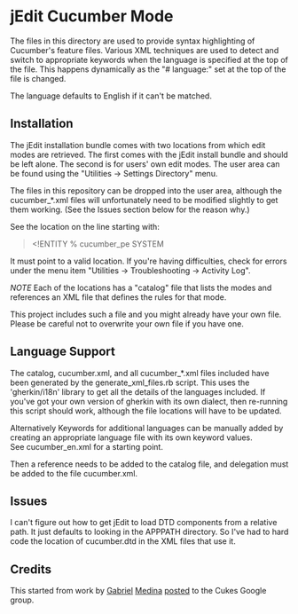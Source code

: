 jEdit Cucumber Mode
===================

The files in this directory are used to provide syntax highlighting of
Cucumber's feature files.  Various XML techniques are used to detect and
switch to appropriate keywords when the language is specified at the top
of the file.  This happens dynamically as the "# language:" set at the top
of the file is changed.

The language defaults to English if it can't be matched.

Installation
------------

The jEdit installation bundle comes with two locations from which edit modes
are retrieved.  The first comes with the jEdit install bundle and should be
left alone.  The second is for users' own edit modes.  The user area can be
found using the "Utilities -> Settings Directory" menu.

The files in this repository can be dropped into the user area, although
the cucumber\_\*.xml files will unfortunately need to be modified slightly
to get them working.  (See the Issues section below for the reason why.)

See the location on the line starting with:

> \<!ENTITY % cucumber_pe SYSTEM

It must point to a valid location.  If you're having difficulties, check for
errors under the menu item "Utilities -> Troubleshooting -> Activity Log".

*NOTE* Each of the locations has a "catalog" file that lists the modes and
references an XML file that defines the rules for that mode.

This project includes such a file and you might already have
your own file.  Please be careful not to overwrite your own file if you have
one.

Language Support
----------------

The catalog, cucumber.xml, and all cucumber\_\*.xml files included have
been generated by the generate_xml_files.rb script.  This uses the
'gherkin/i18n' library to get all the details of the languages included.
If you've got your own version of gherkin with its own dialect, then
re-running this script should work, although the file locations will
have to be updated.

Alternatively Keywords for additional languages can be manually added by
creating an appropriate language file with its own keyword values.  
See cucumber_en.xml for a starting point.

Then a reference needs to be added to the catalog file, and delegation
must be added to the file cucumber.xml.

Issues
------

I can't figure out how to get jEdit to load DTD components from a relative
path.  It just defaults to looking in the APPPATH directory.  So I've had to
hard code the location of cucumber.dtd in the XML files that use it.

Credits
-------

This started from work by [Gabriel](http://rhaseventh.blogspot.ie/ "blog")
[Medina](https://github.com/rha7dotcom/ "github")
[posted](https://groups.google.com/d/topic/cukes/NGXp2wrKFK0/discussion)
to the Cukes Google group.
